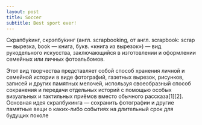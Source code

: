 ```yaml
---
layout: post
title: Soccer
subtitle: Best sport ever!
---
```

Скрапбу́кинг, скрэпбу́кинг (англ. scrapbooking, от англ. scrapbook: scrap — вырезка, book — книга, букв. «книга из вырезок») — вид рукодельного искусства, заключающийся в изготовлении и оформлении семейных или личных фотоальбомов.

Этот вид творчества представляет собой способ хранения личной и семейной истории в виде фотографий, газетных вырезок, рисунков, записей и других памятных мелочей, используя своеобразный способ сохранения и передачи отдельных историй с помощью особых визуальных и тактильных приёмов вместо обычного рассказа[1][2]. Основная идея скрапбукинга — сохранить фотографии и другие памятные вещи о каких-либо событиях на длительный срок для будущих поколе
